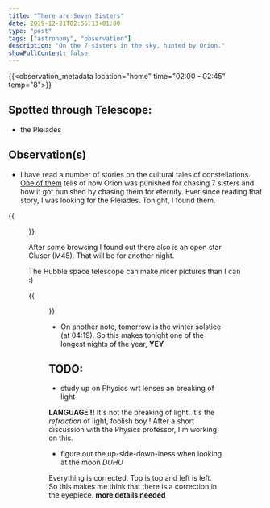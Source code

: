 ```yaml
---
title: "There are Seven Sisters"
date: 2019-12-21T02:56:13+01:00
type: "post"
tags: ["astronomy", "observation"]
description: "On the 7 sisters in the sky, hunted by Orion."
showFullContent: false
---
```


{{<observation_metadata location="home" time="02:00 - 02:45" temp="8">}}

## Spotted through Telescope:

* the Pleiades

## Observation(s)

* I have read a number of stories on the cultural tales of constellations. [One of them](https://experienceastronomy.com/pleiades-seven-sisters/) tells of how Orion was punished for chasing 7 sisters and how it got punished by chasing them for eternity. Ever since reading that story, I was looking for the Pleiades. Tonight, I found them.

{{<figure position="center" src="/weblog/images/as_20191221_pleiades.jpg" title="The Pleiades">}}

After some browsing I found out there also is an open star Cluser (M45). That will be for another night.

The Hubble space telescope can make nicer pictures than I can :)

{{<figure position="center" src="https://upload.wikimedia.org/wikipedia/commons/e/e1/M45map.jpg" title="">}}

* On another note, tomorrow is the winter solstice (at 04:19). So this makes tonight one of the longest nights of the year, **YEY**

## TODO:

* study up on Physics wrt lenses an breaking of light

**LANGUAGE !!** It's not the breaking of light, it's the *refraction* of light, foolish boy ! After a short discussion with the Physics professor, I'm working on this.

* figure out the up-side-down-iness when looking at the moon *DUHU*

Everything is corrected. Top is top and left is left. So this makes me think that there is a correction in the eyepiece. **more details needed**